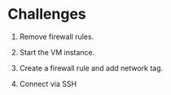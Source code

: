 # Challenges

1. Remove firewall rules.

2. Start the VM instance.

3. Create a firewall rule and add network tag.
   
4. Connect via SSH

